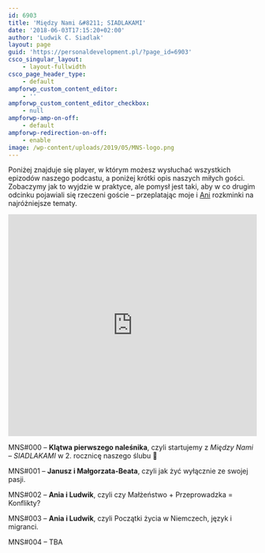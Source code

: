 ```yaml
---
id: 6903
title: 'Między Nami &#8211; SIADLAKAMI'
date: '2018-06-03T17:15:20+02:00'
author: 'Ludwik C. Siadlak'
layout: page
guid: 'https://personaldevelopment.pl/?page_id=6903'
csco_singular_layout:
    - layout-fullwidth
csco_page_header_type:
    - default
ampforwp_custom_content_editor:
    - ''
ampforwp_custom_content_editor_checkbox:
    - null
ampforwp-amp-on-off:
    - default
ampforwp-redirection-on-off:
    - enable
image: /wp-content/uploads/2019/05/MNS-logo.png
---
```


Poniżej znajduje się player, w którym możesz wysłuchać wszystkich epizodów naszego podcastu, a poniżej krótki opis naszych miłych gości. Zobaczymy jak to wyjdzie w praktyce, ale pomysł jest taki, aby w co drugim odcinku pojawiali się rzeczeni goście – przeplatając moje i [Ani](http://siadlak.ae) rozkminki na najróżniejsze tematy.

<iframe frameborder="0" height="450px" loading="lazy" src="https://widget.spreaker.com/player?show_id=2983687&theme=light&playlist=show&playlist-continuous=false&autoplay=false&live-autoplay=false&chapters-image=true&hide-logo=false&hide-likes=false&hide-comments=false&hide-sharing=false" width="100%"></iframe>

MNS#000 – **Klątwa pierwszego naleśnika**, czyli startujemy z *Między Nami – SIADLAKAMI* w 2. rocznicę naszego ślubu 🙂

MNS#001 – **Janusz i Małgorzata-Beata**, czyli jak żyć wyłącznie ze swojej pasji.

MNS#002 – **Ania i Ludwik**, czyli czy Małżeństwo + Przeprowadzka = Konflikty?

MNS#003 – **Ania i Ludwik**, czyli Początki życia w Niemczech, język i migranci.

MNS#004 – TBA